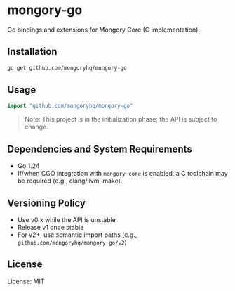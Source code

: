 # mongory-go

Go bindings and extensions for Mongory Core (C implementation).

## Installation

```bash
go get github.com/mongoryhq/mongory-go
```

## Usage

```go
import "github.com/mongoryhq/mongory-go"
```

> Note: This project is in the initialization phase; the API is subject to change.

## Dependencies and System Requirements

- Go 1.24
- If/when CGO integration with `mongory-core` is enabled, a C toolchain may be required (e.g., clang/llvm, make).

## Versioning Policy

- Use v0.x while the API is unstable
- Release v1 once stable
- For v2+, use semantic import paths (e.g., `github.com/mongoryhq/mongory-go/v2`)

## License

License: MIT

